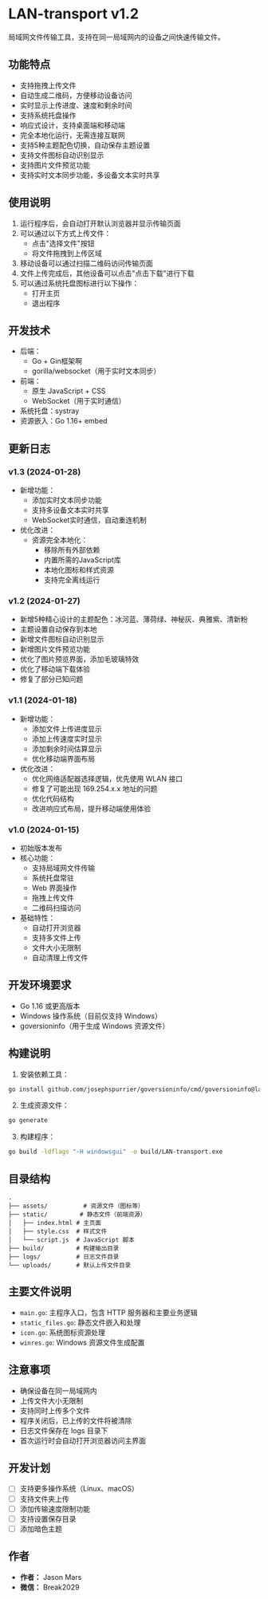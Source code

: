 # LAN-transport v1.2

局域网文件传输工具，支持在同一局域网内的设备之间快速传输文件。

## 功能特点

- 支持拖拽上传文件
- 自动生成二维码，方便移动设备访问
- 实时显示上传进度、速度和剩余时间
- 支持系统托盘操作
- 响应式设计，支持桌面端和移动端
- 完全本地化运行，无需连接互联网
- 支持5种主题配色切换，自动保存主题设置
- 支持文件图标自动识别显示
- 支持图片文件预览功能
- 支持实时文本同步功能，多设备文本实时共享

## 使用说明

1. 运行程序后，会自动打开默认浏览器并显示传输页面
2. 可以通过以下方式上传文件：
   - 点击"选择文件"按钮
   - 将文件拖拽到上传区域
3. 移动设备可以通过扫描二维码访问传输页面
4. 文件上传完成后，其他设备可以点击"点击下载"进行下载
5. 可以通过系统托盘图标进行以下操作：
   - 打开主页
   - 退出程序

## 开发技术

- 后端：
  - Go + Gin框架啊
  - gorilla/websocket（用于实时文本同步）
- 前端：
  - 原生 JavaScript + CSS
  - WebSocket（用于实时通信）
- 系统托盘：systray
- 资源嵌入：Go 1.16+ embed

## 更新日志

### v1.3 (2024-01-28)
- 新增功能：
  - 添加实时文本同步功能
  - 支持多设备文本实时共享
  - WebSocket实时通信，自动重连机制
- 优化改进：
  - 资源完全本地化：
    * 移除所有外部依赖
    * 内置所需的JavaScript库
    * 本地化图标和样式资源
    * 支持完全离线运行

### v1.2 (2024-01-27)
- 新增5种精心设计的主题配色：冰河蓝、薄荷绿、神秘灰、典雅紫、清新粉
- 主题设置自动保存到本地
- 新增文件图标自动识别显示
- 新增图片文件预览功能
- 优化了图片预览界面，添加毛玻璃特效
- 优化了移动端下载体验
- 修复了部分已知问题

### v1.1 (2024-01-18)
- 新增功能：
  - 添加文件上传进度显示
  - 添加上传速度实时显示
  - 添加剩余时间估算显示
  - 优化移动端界面布局
- 优化改进：
  - 优化网络适配器选择逻辑，优先使用 WLAN 接口
  - 修复了可能出现 169.254.x.x 地址的问题
  - 优化代码结构
  - 改进响应式布局，提升移动端使用体验

### v1.0 (2024-01-15)
- 初始版本发布
- 核心功能：
  - 支持局域网文件传输
  - 系统托盘常驻
  - Web 界面操作
  - 拖拽上传文件
  - 二维码扫描访问
- 基础特性：
  - 自动打开浏览器
  - 支持多文件上传
  - 文件大小无限制
  - 自动清理上传文件

## 开发环境要求

- Go 1.16 或更高版本
- Windows 操作系统（目前仅支持 Windows）
- goversioninfo（用于生成 Windows 资源文件）

## 构建说明

1. 安装依赖工具：
```bash
go install github.com/josephspurrier/goversioninfo/cmd/goversioninfo@latest
```

2. 生成资源文件：
```bash
go generate
```

3. 构建程序：
```bash
go build -ldflags "-H windowsgui" -o build/LAN-transport.exe
```

## 目录结构

```
.
├── assets/          # 资源文件（图标等）
├── static/         # 静态文件（前端资源）
│   ├── index.html # 主页面
│   ├── style.css  # 样式文件
│   └── script.js  # JavaScript 脚本
├── build/         # 构建输出目录
├── logs/          # 日志文件目录
└── uploads/       # 默认上传文件目录
```

## 主要文件说明

- `main.go`: 主程序入口，包含 HTTP 服务器和主要业务逻辑
- `static_files.go`: 静态文件嵌入和处理
- `icon.go`: 系统图标资源处理
- `winres.go`: Windows 资源文件生成配置

## 注意事项

- 确保设备在同一局域网内
- 上传文件大小无限制
- 支持同时上传多个文件
- 程序关闭后，已上传的文件将被清除
- 日志文件保存在 logs 目录下
- 首次运行时会自动打开浏览器访问主界面

## 开发计划

- [ ] 支持更多操作系统（Linux、macOS）
- [ ] 支持文件夹上传
- [ ] 添加传输速度限制功能
- [ ] 支持设置保存目录
- [ ] 添加暗色主题

## 作者

- **作者：** Jason Mars
- **微信：** Break2029